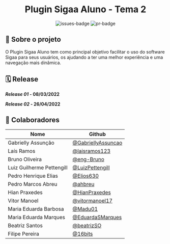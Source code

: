 <div align="center">
  <h1>Plugin Sigaa Aluno - Tema 2</h1>
</div>

<div align="center">
  <img alt="issues-badge" src="https://img.shields.io/github/issues/fga-eps-mds/Tema-02?color=success&style=for-the-badge"/>
  <img alt="pr-badge" src="https://img.shields.io/github/issues-pr/fga-eps-mds/Tema-02?color=success&style=for-the-badge"/>
</div>

## 📑 Sobre o projeto

O Plugin Sigaa Aluno tem como principal objetivo facilitar o uso do software Sigaa para seus usuários, os ajudando a ter uma melhor experiência e uma navegação mais dinâmica.

## 🗓️ Release

<strong><i>Release 01</i> - 08/03/2022

<i>Release 02</i> - 26/04/2022 </strong>

## 🤝 Colaboradores

| Nome                      | Github                                                     |
| ------------------------- | ---------------------------------------------------------- |
| Gabrielly Assunção        | [@GabriellyAssuncao](https://github.com/GabriellyAssuncao) |
| Laís Ramos                | [@laisramos123](https://github.com/laisramos123)           |
| Bruno Oliveira            | [@eng-Bruno](https://github.com/eng-Bruno)                 |
| Luiz Guilherme Pettengill | [@LuizPettengill](https://github.com/LuizPettengill)       |
| Pedro Henrique Elias      | [@Elios630](https://github.com/Elios630)                   |
| Pedro Marcos Abreu        | [@ahbreu](https://github.com/ahbreu)                       |
| Hian Praxedes             | [@HianPraxedes](https://github.com/HianPraxedes)           |
| Vitor Manoel              | [@vitormanoel17](https://github.com/vitormanoel17)         |
| Maria Eduarda Barbosa     | [@Madu01](https://github.com/Madu01)                       |
| Maria Eduarda Marques     | [@EduardaSMarques](https://github.com/EduardaSMarques)     |
| Beatriz Santos            | [@beatrizSO](https://github.com/beatrizSO)                 |
| Filipe Pereira            | [@16bits](https://github.com/16bits)                       |
